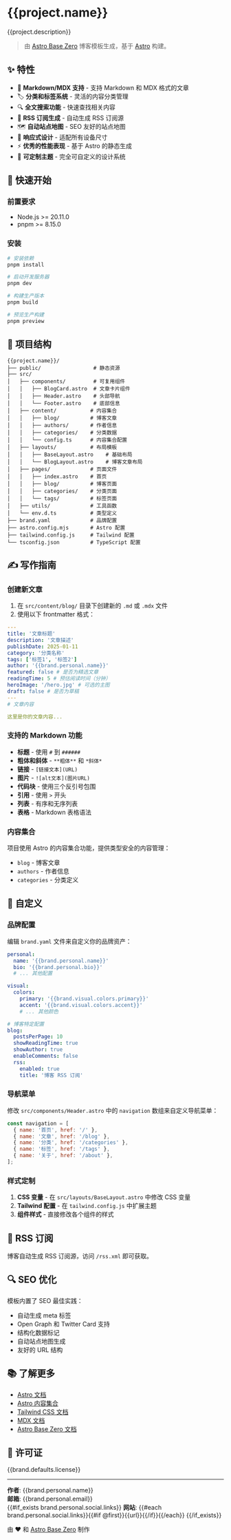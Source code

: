 # {{project.name}}

{{project.description}}

> 由 [Astro Base Zero](https://github.com/astro-base-zero) 博客模板生成，基于
> [Astro](https://astro.build/) 构建。

## ✨ 特性

- 📝 **Markdown/MDX 支持** - 支持 Markdown 和 MDX 格式的文章
- 🏷️ **分类和标签系统** - 灵活的内容分类管理
- 🔍 **全文搜索功能** - 快速查找相关内容
- 📡 **RSS 订阅生成** - 自动生成 RSS 订阅源
- 🗺️ **自动站点地图** - SEO 友好的站点地图
- 📱 **响应式设计** - 适配所有设备尺寸
- ⚡ **优秀的性能表现** - 基于 Astro 的静态生成
- 🎨 **可定制主题** - 完全可自定义的设计系统

## 🚀 快速开始

### 前置要求

- Node.js >= 20.11.0
- pnpm >= 8.15.0

### 安装

```bash
# 安装依赖
pnpm install

# 启动开发服务器
pnpm dev

# 构建生产版本
pnpm build

# 预览生产构建
pnpm preview
```

## 📁 项目结构

```
{{project.name}}/
├── public/                 # 静态资源
├── src/
│   ├── components/         # 可复用组件
│   │   ├── BlogCard.astro  # 文章卡片组件
│   │   ├── Header.astro    # 头部导航
│   │   └── Footer.astro    # 底部信息
│   ├── content/           # 内容集合
│   │   ├── blog/          # 博客文章
│   │   ├── authors/       # 作者信息
│   │   ├── categories/    # 分类数据
│   │   └── config.ts      # 内容集合配置
│   ├── layouts/           # 布局模板
│   │   ├── BaseLayout.astro    # 基础布局
│   │   └── BlogLayout.astro    # 博客文章布局
│   ├── pages/             # 页面文件
│   │   ├── index.astro    # 首页
│   │   ├── blog/          # 博客页面
│   │   ├── categories/    # 分类页面
│   │   └── tags/          # 标签页面
│   ├── utils/             # 工具函数
│   └── env.d.ts           # 类型定义
├── brand.yaml             # 品牌配置
├── astro.config.mjs       # Astro 配置
├── tailwind.config.js     # Tailwind 配置
└── tsconfig.json          # TypeScript 配置
```

## ✍️ 写作指南

### 创建新文章

1. 在 `src/content/blog/` 目录下创建新的 `.md` 或 `.mdx` 文件
2. 使用以下 frontmatter 格式：

```yaml
---
title: '文章标题'
description: '文章描述'
publishDate: 2025-01-11
category: '分类名称'
tags: ['标签1', '标签2']
author: '{{brand.personal.name}}'
featured: false # 是否为精选文章
readingTime: 5 # 预估阅读时间（分钟）
heroImage: '/hero.jpg' # 可选的主图
draft: false # 是否为草稿
---
# 文章内容

这里是你的文章内容...
```

### 支持的 Markdown 功能

- **标题** - 使用 `#` 到 `######`
- **粗体和斜体** - `**粗体**` 和 `*斜体*`
- **链接** - `[链接文本](URL)`
- **图片** - `![alt文本](图片URL)`
- **代码块** - 使用三个反引号包围
- **引用** - 使用 `>` 开头
- **列表** - 有序和无序列表
- **表格** - Markdown 表格语法

### 内容集合

项目使用 Astro 的内容集合功能，提供类型安全的内容管理：

- `blog` - 博客文章
- `authors` - 作者信息
- `categories` - 分类定义

## 🎨 自定义

### 品牌配置

编辑 `brand.yaml` 文件来自定义你的品牌资产：

```yaml
personal:
  name: '{{brand.personal.name}}'
  bio: '{{brand.personal.bio}}'
  # ... 其他配置

visual:
  colors:
    primary: '{{brand.visual.colors.primary}}'
    accent: '{{brand.visual.colors.accent}}'
    # ... 其他颜色

# 博客特定配置
blog:
  postsPerPage: 10
  showReadingTime: true
  showAuthor: true
  enableComments: false
  rss:
    enabled: true
    title: '博客 RSS 订阅'
```

### 导航菜单

修改 `src/components/Header.astro` 中的 `navigation` 数组来自定义导航菜单：

```javascript
const navigation = [
  { name: '首页', href: '/' },
  { name: '文章', href: '/blog' },
  { name: '分类', href: '/categories' },
  { name: '标签', href: '/tags' },
  { name: '关于', href: '/about' },
];
```

### 样式定制

1. **CSS 变量** - 在 `src/layouts/BaseLayout.astro` 中修改 CSS 变量
2. **Tailwind 配置** - 在 `tailwind.config.js` 中扩展主题
3. **组件样式** - 直接修改各个组件的样式

## 📡 RSS 订阅

博客自动生成 RSS 订阅源，访问 `/rss.xml` 即可获取。

## 🔍 SEO 优化

模板内置了 SEO 最佳实践：

- 自动生成 meta 标签
- Open Graph 和 Twitter Card 支持
- 结构化数据标记
- 自动站点地图生成
- 友好的 URL 结构

## 📚 了解更多

- [Astro 文档](https://docs.astro.build/)
- [Astro 内容集合](https://docs.astro.build/en/guides/content-collections/)
- [Tailwind CSS 文档](https://tailwindcss.com/docs)
- [MDX 文档](https://mdxjs.com/)
- [Astro Base Zero 文档](https://astro-base-zero.github.io/docs/)

## 📄 许可证

{{brand.defaults.license}}

---

**作者**: {{brand.personal.name}}  
**邮箱**: {{brand.personal.email}}  
{{#if_exists brand.personal.social.links}}
**网站**: {{#each brand.personal.social.links}}{{#if @first}}{{url}}{{/if}}{{/each}}
{{/if_exists}}

由 ❤️ 和 [Astro Base Zero](https://github.com/astro-base-zero) 制作
